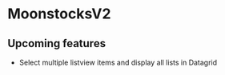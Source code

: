 # MoonstocksV2
 
## Upcoming features
- Select multiple listview items and display all lists in Datagrid
